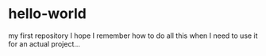# hello-world
my first repository
I hope I remember how to do all this when I need to use it for an actual project...
